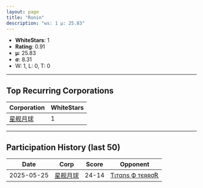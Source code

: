 ```yaml
---
layout: page
title: "Ronin"
description: "ws: 1 μ: 25.83"
---
```

- **WhiteStars**: 1
- **Rating**: 0.91
- **μ**: 25.83  
- **σ**: 8.31
- W: 1, L: 0, T: 0

---

## Top Recurring Corporations

| Corporation | WhiteStars |
| --- | --- |
| [星舰月球](https://ws.tsl.rocks/corp/b9a3e1e7fd3a235db7f440974db9210dc9a3b85c39fd437099f32f53cfe1e21c/) | 1 |

---

## Participation History (last 50)

| Date | Corp | Score | Opponent |
| --- | --- | --- | --- |
| 2025-05-25 | [星舰月球](https://ws.tsl.rocks/corp/b9a3e1e7fd3a235db7f440974db9210dc9a3b85c39fd437099f32f53cfe1e21c/) | 24-14 | [Ƭιтαηѕ Ф тєʀʀσƦ](https://ws.tsl.rocks/corp/61696db57416971a365d3034c85eb5815c9ff04c0fbe5fa4be99689883df54af/) |